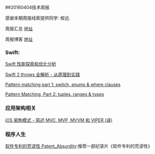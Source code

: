 
##20160404技术周报

感谢本期周报线索提供同学: 桉远.

周报汇总 [地址](https://github.com/BaiduHiDeviOS/iOS-Tech-Weekly)

周报博客 [地址](http://baiduhidevios.github.io/)



### Swift:

[Swift 性能探索和优化分析](https://onevcat.com/2016/02/swift-performance/)

[Swift 2 throws 全解析 - 从原理到实践](https://onevcat.com/2016/03/swift-throws/)

[Pattern matching part 1: switch, enums & where clauses](http://alisoftware.github.io/swift/2016/03/27/pattern-matching-1/)

[Pattern Matching, Part 2: tuples, ranges & types](http://alisoftware.github.io/swift/2016/03/30/pattern-matching-2/)

### 应用架构相关

[iOS 架构模式 - 简述 MVC, MVP, MVVM 和 VIPER (译)](https://blog.coding.net/blog/ios-architecture-patterns)


### 程序人生
[软件专利的荒谬性 Patent_Absurdity](http://www.tudou.com/programs/view/RIqCrm7sn-8/):推荐一部纪录片《软件专利的荒谬性》
